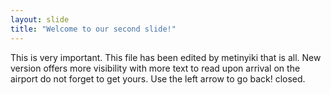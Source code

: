 ```yaml
---
layout: slide
title: "Welcome to our second slide!"
---
```

This is very important. This file has been edited by metinyiki that is all.
New version offers more visibility
with more text
to read upon arrival
on the airport
do not forget to get yours.
Use the left arrow to go back!
closed.
